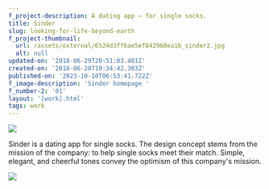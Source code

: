 ```yaml
---
f_project-description: A dating app — for single socks.
title: Sinder
slug: looking-for-life-beyond-earth
f_project-thumbnail:
  url: /assets/external/6524d3ff6ae5ef842960ea1b_sinder2.jpg
  alt: null
updated-on: '2018-06-29T20:51:03.401Z'
created-on: '2018-06-20T19:34:42.303Z'
published-on: '2023-10-10T06:53:41.722Z'
f_image-description: 'Sinder homepage '
f_number-2: '01'
layout: '[work].html'
tags: work
---
```


![](/assets/external/6524d3ff6ae5ef842960ea1e_sinder.jpg)

Sinder is a dating app for single socks. The design concept stems from the mission of the company: to help single socks meet their match. Simple, elegant, and cheerful tones convey the optimism of this company's mission.

![](/assets/external/6524d3ff6ae5ef842960ea21_sinder2.png)
